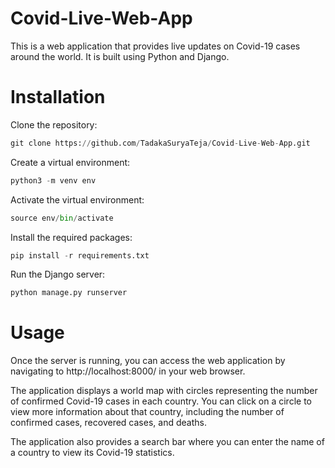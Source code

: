 <h1> Covid-Live-Web-App </h1> 
This is a web application that provides live updates on Covid-19 cases around the world. It is built using Python and Django.

# Installation

Clone the repository:

```python
git clone https://github.com/TadakaSuryaTeja/Covid-Live-Web-App.git
```

Create a virtual environment:
```python
python3 -m venv env
```

Activate the virtual environment:

```python
source env/bin/activate
```

Install the required packages:

```python
pip install -r requirements.txt
```

Run the Django server:
```python
python manage.py runserver
```

# Usage
Once the server is running, you can access the web application by navigating to http://localhost:8000/ in your web browser.

The application displays a world map with circles representing the number of confirmed Covid-19 cases in each country. You can click on a circle to view more information about that country, including the number of confirmed cases, recovered cases, and deaths.

The application also provides a search bar where you can enter the name of a country to view its Covid-19 statistics.

